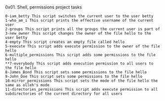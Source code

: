 0x01. Shell, permissions project tasks

    0-iam_betty This script switches the current user to the user betty
    1-who_am_i This script prints the effective username of the current user
    2-groups This script prints all the groups the current user is part of
    3-new_owner This script changes the owner of the file hello to the user betty
    4-empty This script creates an empty file called hello
    5-execute This script adds execute permission to the owner of the file hello
    6-multiple_permissions This script adds some permissions to the file hello
    **7-everybody This script adds execution permission to all users to the file hello
    8-James_Bond This script sets some permissions to the file hello
    9-John_Doe This script sets some permissions to the file hello
    10-mirror_permissions This script sets the mode of the file hello the same as olleh's mode
    11-directories_permissions This script adds execute permission to all subdirectories of the current directory for all users
